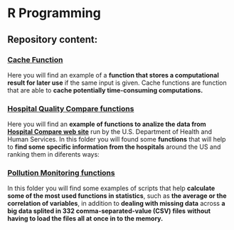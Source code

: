 R Programming
================

## Repository content:

### [Cache Function](https://github.com/CDopazo/Project_portfolio/tree/master/R%20programming/Cache_function)

Here you will find an example of a **function that stores a
computational result for later use** if the same input is given. Cache
functions are function that are able to **cache potentially
time-consuming computations.**

### [Hospital Quality Compare functions](XXXXX)

Here you will find an **example of functions to analize the data from
[Hospital Compare web site](http://hospitalcompare.hhs.gov)** run by
the U.S. Department of Health and Human Services. In this folder you
will found some **functions** that will help to **find some specific
information from the hospitals** around the US and ranking them in
diferents ways:

### [Pollution Monitoring functions](XXXXX)

In this folder you will find some examples of scripts that help
**calculate some of the most used functions in statistics**, such as
**the average or the correlation of variables**, in addition to
**dealing with missing data** across **a big data splited in 332
comma-separated-value (CSV) files** **without having to load the files
all at once in to the memory.**

